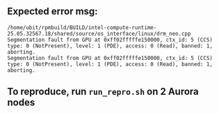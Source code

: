 ## Expected error msg:
```Abort was called at 274 line in file:
/home/ubit/rpmbuild/BUILD/intel-compute-runtime-25.05.32567.18/shared/source/os_interface/linux/drm_neo.cpp
Segmentation fault from GPU at 0xff02fffffe150000, ctx_id: 5 (CCS) type: 0 (NotPresent), level: 1 (PDE), access: 0 (Read), banned: 1, aborting.
Segmentation fault from GPU at 0xff02fffffe150000, ctx_id: 5 (CCS) type: 0 (NotPresent), level: 1 (PDE), access: 0 (Read), banned: 1, aborting.
```


## To reproduce, run `run_repro.sh` on 2 Aurora nodes
